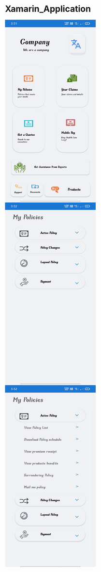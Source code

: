 # Xamarin_Application
<img src="https://github.com/vnth124/Xamarin_Application/blob/master/images/1.jpg" width="300" height="600" />  <img src="https://github.com/vnth124/Xamarin_Application/blob/master/images/2.jpg" width="300" height="600" />  <img src="https://github.com/vnth124/Xamarin_Application/blob/master/images/3.jpg" width="300" height="600" />
